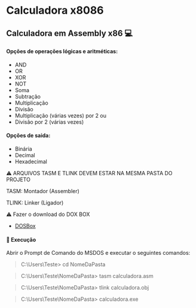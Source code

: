 # Calculadora x8086

## Calculadora em  Assembly x86 :computer:

#### Opções de operações lógicas e aritméticas:
- AND
- OR
- XOR
- NOT
- Soma
- Subtração
- Multiplicação
- Divisão
- Multiplicação (várias vezes) por 2 ou
- Divisão por 2 (várias vezes)

#### Opções de saida: 
- Binária
- Decimal
- Hexadecimal

:warning: ARQUIVOS TASM E TLINK DEVEM ESTAR NA MESMA PASTA DO PROJETO

TASM: Montador (Assembler)

TLINK: Linker (Ligador)

:warning: Fazer o download do DOX BOX
- [DOSBox](https://www.dosbox.com/download.php?main=1)


#### :red_circle: Execução
Abrir o Prompt de Comando do MSDOS e executar o seguintes comandos:

> C:\Users\Teste> cd NomeDaPasta

> C:\Users\Teste\NomeDaPasta> tasm calculadora.asm

> C:\Users\Teste\NomeDaPasta> tlink calculadora.obj

> C:\Users\Teste\NomeDaPasta> calculadora.exe
